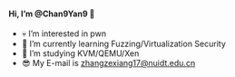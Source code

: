 #### Hi, I’m @Chan9Yan9 👋 

- 💀 I’m interested in pwn
- 🌱 I’m currently learning Fuzzing/Virtualization Security
- 🎈 I’m studying KVM/QEMU/Xen 
- 😎 My E-mail is zhangzexiang17@nuidt.edu.cn